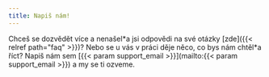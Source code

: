 ```yaml
---
title: Napiš nám!
---
```

Chceš se dozvědět více a nenašel\*a jsi odpovědi na své otázky [zde]({{< relref path="faq" >}})? Nebo se u vás v práci děje něco, co bys nám chtěl\*a říct? Napiš nám sem [{{< param support_email >}}](mailto:{{< param support_email >}}) a my se ti ozveme.
